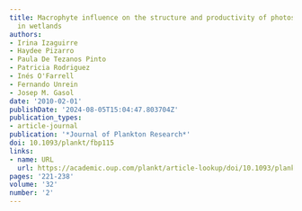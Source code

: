 ```yaml
---
title: Macrophyte influence on the structure and productivity of photosynthetic picoplankton
  in wetlands
authors:
- Irina Izaguirre
- Haydee Pizarro
- Paula De Tezanos Pinto
- Patricia Rodriguez
- Inés O'Farrell
- Fernando Unrein
- Josep M. Gasol
date: '2010-02-01'
publishDate: '2024-08-05T15:04:47.803704Z'
publication_types:
- article-journal
publication: '*Journal of Plankton Research*'
doi: 10.1093/plankt/fbp115
links:
- name: URL
  url: https://academic.oup.com/plankt/article-lookup/doi/10.1093/plankt/fbp115
pages: '221-238'
volume: '32'
number: '2'
---
```


